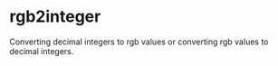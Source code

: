 # rgb2integer
Converting decimal integers to rgb values or converting rgb values to decimal integers.
